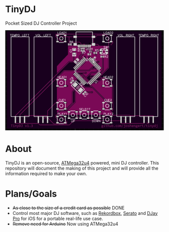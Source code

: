 # TinyDJ
Pocket Sized DJ Controller Project

![Current PCB Design](https://github.com/joshengert/tinydj/blob/main/Images/board%20v1.3.png)

# About

TinyDJ is an open-source, [ATMega32u4](https://www.microchip.com/en-us/product/ATMEGA32U4) powered, mini DJ controller. This repository will document the making of this project and will provide all the information required to make your own.

# Plans/Goals

- ~~As close to the size of a credit card as possible~~ DONE
- Control most major DJ software, such as [Rekordbox](https://rekordbox.com/en/), [Serato](https://serato.com/) and [DJay Pro](https://www.algoriddim.com/djay-ios) for iOS for a portable real-life use case.
- ~~Remove need for Arduino~~ Now using ATMega32u4




